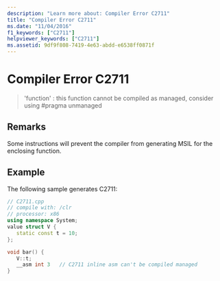 ```yaml
---
description: "Learn more about: Compiler Error C2711"
title: "Compiler Error C2711"
ms.date: "11/04/2016"
f1_keywords: ["C2711"]
helpviewer_keywords: ["C2711"]
ms.assetid: 9df9f808-7419-4e63-abdd-e6538ff0871f
---
```

# Compiler Error C2711

> 'function' : this function cannot be compiled as managed, consider using #pragma unmanaged

## Remarks

Some instructions will prevent the compiler from generating MSIL for the enclosing function.

## Example

The following sample generates C2711:

```cpp
// C2711.cpp
// compile with: /clr
// processor: x86
using namespace System;
value struct V {
   static const t = 10;
};

void bar() {
   V::t;
   __asm int 3   // C2711 inline asm can't be compiled managed
}
```
